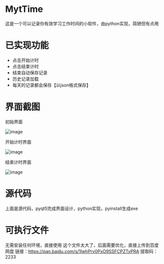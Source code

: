 # MytTime
这是一个可以记录你有效学习工作时间的小软件，由python实现，简陋但有点用

# 已实现功能
- 点击开始计时
- 点击结束计时
- 结束自动保存记录
- 历史记录加载
- 每天的记录都会保存【以json格式保存】

# 界面截图
初始界面

![image](https://user-images.githubusercontent.com/42289143/144234556-3808d38b-5407-46db-b969-c88965d433d5.png)

开始计时界面

![image](https://user-images.githubusercontent.com/42289143/144234632-dbd6f8ef-760e-4d3d-827e-5a4146095e4c.png)

结束计时界面

![image](https://user-images.githubusercontent.com/42289143/144234677-432b72c3-0e16-4227-8478-2e691ffc01cc.png)


# 源代码
上面是源代码，pyqt5完成界面设计，python实现，pyinstall生成exe

# 可执行文件
无需安装任何环境，直接使用
这个文件太大了，后面需要优化，直接上传到百度网盘
链接：https://pan.baidu.com/s/1lwhPrv0PxO9SSFCPZTyPRA 
提取码：2233
